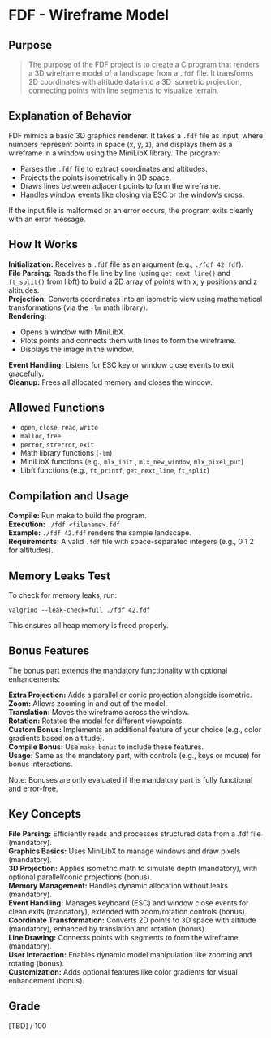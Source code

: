 # FDF - Wireframe Model

## Purpose

> The purpose of the FDF project is to create a C program that renders a 3D wireframe model of a landscape from a `.fdf` file. It transforms 2D coordinates with altitude data into a 3D isometric projection, connecting points with line segments to visualize terrain.

## Explanation of Behavior

FDF mimics a basic 3D graphics renderer. It takes a `.fdf` file as input, where numbers represent points in space (x, y, z), and displays them as a wireframe in a window using the MiniLibX library. The program:

- Parses the `.fdf` file to extract coordinates and altitudes.
- Projects the points isometrically in 3D space.
- Draws lines between adjacent points to form the wireframe.
- Handles window events like closing via ESC or the window’s cross.

If the input file is malformed or an error occurs, the program exits cleanly with an error message.

## How It Works

**Initialization:** Receives a `.fdf` file as an argument (e.g., `./fdf 42.fdf`).<br>
**File Parsing:** Reads the file line by line (using `get_next_line()` and `ft_split()` from libft) to build a 2D array of points with x, y positions and z altitudes.<br>
**Projection:** Converts coordinates into an isometric view using mathematical transformations (via the `-lm` math library).<br>
**Rendering:**
- Opens a window with MiniLibX.
- Plots points and connects them with lines to form the wireframe.
- Displays the image in the window.

**Event Handling:** Listens for ESC key or window close events to exit gracefully.<br>
**Cleanup:** Frees all allocated memory and closes the window.

## Allowed Functions

- `open`, `close`, `read`, `write`
- `malloc`, `free`
- `perror`, `strerror`, `exit`
- Math library functions (`-lm`)
- MiniLibX functions (e.g., `mlx_init` , `mlx_new_window`, `mlx_pixel_put`)
- Libft functions (e.g., `ft_printf`, `get_next_line`, `ft_split`)

## Compilation and Usage

**Compile:** Run make to build the program.<br>
**Execution:** `./fdf <filename>.fdf`<br>
**Example:** `./fdf 42.fdf` renders the sample landscape.<br>
**Requirements:** A valid `.fdf` file with space-separated integers (e.g., 0 1 2 for altitudes).<br>

## Memory Leaks Test

To check for memory leaks, run:

`valgrind --leak-check=full ./fdf 42.fdf`

This ensures all heap memory is freed properly.

## Bonus Features

The bonus part extends the mandatory functionality with optional enhancements:

**Extra Projection:** Adds a parallel or conic projection alongside isometric.<br>
**Zoom:** Allows zooming in and out of the model.<br>
**Translation:** Moves the wireframe across the window.<br>
**Rotation:** Rotates the model for different viewpoints.<br>
**Custom Bonus:** Implements an additional feature of your choice (e.g., color gradients based on altitude).<br>
**Compile Bonus:** Use `make bonus` to include these features.<br>
**Usage:** Same as the mandatory part, with controls (e.g., keys or mouse) for bonus interactions.<br>

Note: Bonuses are only evaluated if the mandatory part is fully functional and error-free.

## Key Concepts

**File Parsing:** Efficiently reads and processes structured data from a .fdf file (mandatory).<br>
**Graphics Basics:** Uses MiniLibX to manage windows and draw pixels (mandatory).<br>
**3D Projection:** Applies isometric math to simulate depth (mandatory), with optional parallel/conic projections (bonus).<br>
**Memory Management:** Handles dynamic allocation without leaks (mandatory).<br>
**Event Handling:** Manages keyboard (ESC) and window close events for clean exits (mandatory), extended with zoom/rotation controls (bonus).<br>
**Coordinate Transformation:** Converts 2D points to 3D space with altitude (mandatory), enhanced by translation and rotation (bonus).<br>
**Line Drawing:** Connects points with segments to form the wireframe (mandatory).<br>
**User Interaction:** Enables dynamic model manipulation like zooming and rotating (bonus).<br>
**Customization:** Adds optional features like color gradients for visual enhancement (bonus).<br>

## Grade

[TBD] / 100
